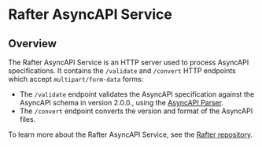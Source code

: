 # Rafter AsyncAPI Service

## Overview

The Rafter AsyncAPI Service is an HTTP server used to process AsyncAPI specifications. It contains the `/validate` and `/convert` HTTP endpoints which accept `multipart/form-data` forms:

- The `/validate` endpoint validates the AsyncAPI specification against the AsyncAPI schema in version 2.0.0., using the [AsyncAPI Parser](https://github.com/asyncapi/parser).
- The `/convert` endpoint converts the version and format of the AsyncAPI files.

To learn more about the Rafter AsyncAPI Service, see the [Rafter repository](https://github.com/kyma-project/rafter).

<!-- Add this comment after consolidation rafter in Kyma 
To learn more about the Rafter AsyncAPI Service, see the [documentation](https://kyma-project.io/docs/components/rafter/#details-async-api-service).
-->

